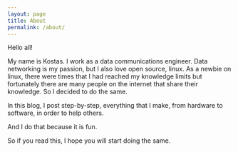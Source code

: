 ```yaml
---
layout: page
title: About
permalink: /about/
---
```


Hello all!

My name is Kostas. I work as a data communications engineer. Data networking is my passion, but I also love open source, linux. As a newbie on linux, there were times that I had reached my knowledge limits but fortunately there are many people on the internet that share their knowledge. So I decided to do the same.

In this blog, I post step-by-step, everything that I make, from hardware to software, in order to help others.

And I do that because it is fun.

So if you read this, I hope you will start doing the same.
